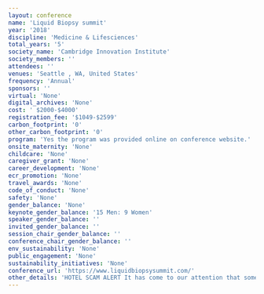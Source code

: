 ```yaml
---
layout: conference 
name: 'Liquid Biopsy summit'
year: '2018'
discipline: 'Medicine & Lifesciences'
total_years: '5'
society_name: 'Cambridge Innovation Institute'
society_members: ''
attendees: ''
venues: 'Seattle , WA, United States'
frequency: 'Annual'
sponsors: ''
virtual: 'None'
digital_archives: 'None'
cost: ' $2000-$4000'
registration_fee: '$1049-$2599'
carbon_footprint: '0'
other_carbon_footprint: '0'
program: 'Yes the program was provided online on conference website.'
onsite_maternity: 'None'
childcare: 'None'
caregiver_grant: 'None'
career_development: 'None'
ecr_promotion: 'None'
travel_awards: 'None'
code_of_conduct: 'None'
safety: 'None'
gender_balance: 'None'
keynote_gender_balance: '15 Men: 9 Women'
speaker_gender_balance: ''
invited_gender_balance: ''
session_chair_gender_balance: ''
conference_chair_gender_balance: ''
env_sustainability: 'None'
public_engagement: 'None'
sustainability_initiatives: 'None'
conference_url: 'https://www.liquidbiopsysummit.com/'
other_details: 'HOTEL SCAM ALERT It has come to our attention that some of our conference participants are being targeted in a hotel scam. We do not utilize any third party hotel booking services. If you are contacted by any company other than Cambridge Innovation Institute (CII) or any of CII’s divisions (including Cambridge Healthtech Institute and Cambridge EnerTech) please do not do business with them. These companies may ask for advance payment, and should you contract with them, you may be unable to confirm, make changes or receive a refund, and reservations are often canceled without advance notice.'
---
```

